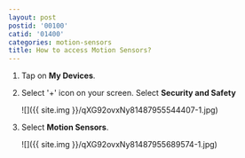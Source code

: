 ```yaml
---
layout: post
postid: '00100'
catid: '01400'
categories: motion-sensors
title: How to access Motion Sensors?
---
```


1. Tap on **My Devices**.

2. Select '+' icon on your screen. Select **Security and Safety**

    ![]({{ site.img }}/qXG92ovxNy81487955544407-1.jpg)  

3. Select **Motion Sensors**.

    ![]({{ site.img }}/qXG92ovxNy81487955689574-1.jpg)